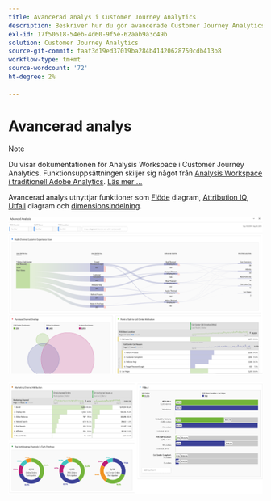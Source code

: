 ```yaml
---
title: Avancerad analys i Customer Journey Analytics
description: Beskriver hur du gör avancerade Customer Journey Analytics-analyser i Workspace.
exl-id: 17f50618-54eb-4d60-9f5e-62aab9a3c49b
solution: Customer Journey Analytics
source-git-commit: faaf3d19ed37019ba284b41420628750cdb413b8
workflow-type: tm+mt
source-wordcount: '72'
ht-degree: 2%

---
```


# Avancerad analys

>[!NOTE]
>
>Du visar dokumentationen för Analysis Workspace i Customer Journey Analytics. Funktionsuppsättningen skiljer sig något från [Analysis Workspace i traditionell Adobe Analytics](https://experienceleague.adobe.com/docs/analytics/analyze/analysis-workspace/home.html). [Läs mer …](/help/getting-started/cja-aa.md)

Avancerad analys utnyttjar funktioner som [Flöde](/help/analysis-workspace/visualizations/c-flow/flow.md) diagram, [Attribution IQ](/help/analysis-workspace/attribution/overview.md), [Utfall](/help/analysis-workspace/visualizations/fallout/fallout-flow.md) diagram och [dimensionsindelning](/help/components/dimensions/t-breakdown-fa.md).

![Arbetsyta, bild 1](assets/cja-adv-analysis1.png)

![Arbetsyta, bild 2](assets/cja-adv-analysis2.png)
